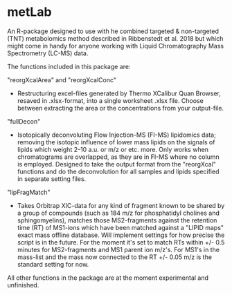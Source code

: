 # metLab
An R-package designed to use with he combined targeted &amp; non-targeted (TNT) metabolomics method described in Ribbenstedt et al. 2018
but which might come in handy for anyone working with Liquid Chromatography Mass Spectrometry (LC-MS) data.

The functions included in this package are:

"reorgXcalArea" and "reorgXcalConc"
- Restructuring excel-files generated by Thermo XCalibur Quan Browser, resaved in .xlsx-format, into a single worksheet .xlsx file.
  Choose between extracting the area or the concentrations from your output-file.

"fullDecon"
- Isotopically deconvoluting Flow Injection-MS (FI-MS) lipidomics data; removing the isotopic influence of lower mass lipids on the signals
  of lipids which weight 2-10 a.u. or m/z or etc. more. Only works when chromatograms are overlapped, as they are in FI-MS where no
  column is employed. Designed to take the output format from the "reorgXcal" functions and do the deconvolution for all samples and
  lipids specified in separate setting files.
  
"lipFragMatch"
- Takes Orbitrap XIC-data for any kind of fragment known to be shared by a group of compounds (such as 184 m/z for phosphatidyl
  cholines and sphingomyelins), matches those MS2-fragments against the retention time (RT) of MS1-ions which have been matched against
  a "LIPID maps" exact mass offline database. Will implement settings for how precise the script is in the future. For the moment it's
  set to match RTs within +/- 0.5 minutes for MS2-fragments and MS1 parent ion m/z's. For MS1's in the mass-list and the
  mass now connected to the RT +/- 0.05 m/z is the standard setting for now.
  
 All other functions in the package are at the moment experimental and unfinished.
